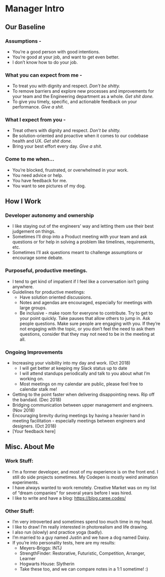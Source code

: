 # Manager Intro

## Our Baseline 
### Assumptions - 
* You’re a good person with good intentions.
* You’re good at your job, and want to get even better.
* I don’t know how to do your job.

### What you can expect from me - 
* To treat you with dignity and respect. _Don’t be shitty._
* To remove barriers and explore new processes and improvements for your team and the Engineering department as a whole. _Get shit done._
* To give you timely, specific, and actionable feedback on your performance. _Give a shit._

### What I expect from you -
* Treat others with dignity and respect. _Don’t be shitty._
* Be solution-oriented and proactive when it comes to our codebase health and UX. _Get shit done._
* Bring your best effort every day. _Give a shit._

### Come to me when...
* You’re blocked, frustrated, or overwhelmed in your work.
* You need advice or help.
* You have feedback for me.
* You want to see pictures of my dog.

## How I Work
### Developer autonomy and ownership
* I like staying out of the engineers’ way and letting them use their best judgement on things. 
* Sometimes I’ll drop into a Product meeting with your team and ask questions or for help in solving a problem like timelines, requirements, etc.
* Sometimes I’ll ask questions meant to challenge assumptions or encourage some debate.

### Purposeful, productive meetings.
* I tend to get kind of impatient if I feel like a conversation isn’t going anywhere.
* Guidelines for productive meetings:
    * Have solution oriented discussions.
    * Notes and agendas are encouraged, especially for meetings with large groups.
    * Be inclusive - make room for everyone to contribute. Try to get to your point quickly. Take pauses that allow others to jump in. Ask people questions. Make sure people are engaging with you. If they’re not engaging with the topic, or you don’t feel the need to ask them questions, consider that they may not need to be in the meeting at all.


### Ongoing Improvements
* Increasing your visibility into my day and work. (Oct 2018)
    * I will get better at keeping my Slack status up to date
    * I will attend standups periodically and talk to you about what I’m working on.
    * Most meetings on my calendar are public, please feel free to calendar stalk me!
* Getting to the point faster when delivering disappointing news. Rip off the bandaid. (Dec 2018)
* Bridging communication between upper management and engineers. (Nov 2018)
* Encouraging brevity during meetings by having a heavier hand in meeting facilitation - especially meetings between engineers and designers. (Oct 2018)
* [Your feedback here]


## Misc. About Me
### Work Stuff:
* I’m a former developer, and most of my experience is on the front end. I still do side projects sometimes. My Codepen is mostly weird animation experiments.
* I have always wanted to work remotely. Creative Market was on my list of “dream companies” for several years before I was hired.
* I like to write and have a blog: https://blog.caree.codes/

### Other Stuff:
* I’m very introverted and sometimes spend too much time in my head.
* I like to draw! I’m really interested in photorealism and life drawing. 
* I also run (slowly) and practice yoga (badly).
* I’m married to a guy named Justin and we have a dog named Daisy.
* If you’re into personality tests, here are my results:
    * Meyers-Briggs: INTJ
    * StrengthFinder: Restorative, Futuristic, Competition, Arranger, Learner
    * Hogwarts House: Slytherin
    * Take these too, and we can compare notes in a 1:1 sometime! :)
